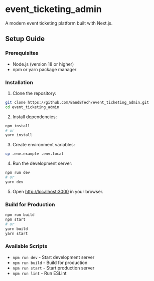 # event_ticketing_admin

A modern event ticketing platform built with Next.js.

## Setup Guide

### Prerequisites

- Node.js (version 18 or higher)
- npm or yarn package manager

### Installation

1. Clone the repository:
```bash
git clone https://github.com/BandBTech/event_ticketing_admin.git
cd event_ticketing_admin
```

2. Install dependencies:
```bash
npm install
# or
yarn install
```

3. Create environment variables:
```bash
cp .env.example .env.local
```

4. Run the development server:
```bash
npm run dev
# or
yarn dev
```

5. Open [http://localhost:3000](http://localhost:3000) in your browser.

### Build for Production

```bash
npm run build
npm start
# or
yarn build
yarn start
```

### Available Scripts

- `npm run dev` - Start development server
- `npm run build` - Build for production
- `npm run start` - Start production server
- `npm run lint` - Run ESLint
